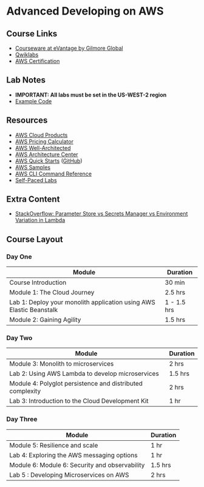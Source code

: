 # Advanced Developing on AWS

## Course Links

* [Courseware at eVantage by Gilmore Global](https://evantage.gilmoreglobal.com/#/user/signin)
* [Qwiklabs](https://ddls.qwiklabs.com/)
* [AWS Certification](https://aws.amazon.com/certification/)

## Lab Notes

* __IMPORTANT: All labs must be set in the US-WEST-2 region__
* [Example Code]( https://adoa.s3-ap-southeast-2.amazonaws.com/cloudair.zip)

## Resources

* [AWS Cloud Products](https://aws.amazon.com/products/)
* [AWS Pricing Calculator](https://calculator.aws/#/)
* [AWS Well-Architected](https://aws.amazon.com/architecture/well-architected/)
* [AWS Architecture Center](https://aws.amazon.com/architecture/)
* [AWS Quick Starts](https://aws.amazon.com/quickstart/) ([GitHub](https://github.com/aws-quickstart/))
* [AWS Samples](https://github.com/aws-samples)
* [AWS CLI Command Reference](https://docs.aws.amazon.com/cli/latest/index.html)
* [Self-Paced Labs](https://aws.amazon.com/training/self-paced-labs/)

## Extra Content

* [StackOverflow: Parameter Store vs Secrets Manager vs Environment Variation in Lambda](https://stackoverflow.com/questions/63235425/aws-system-manager-parameter-store-vs-secrets-manager-vs-environment-variation-i)

## Course Layout

### Day One

|Module|Duration|
|-|-|
|Course Introduction|30 min|
|Module 1: The Cloud Journey|2.5 hrs|
|Lab 1: Deploy your monolith application using AWS Elastic Beanstalk|1 - 1.5 hrs|
|Module 2: Gaining Agility|1.5 hrs|

### Day Two

|Module|Duration|
|-|-|
|Module 3: Monolith to microservices|2 hrs|
|Lab 2: Using AWS Lambda to develop microservices|1.5 hrs|
|Module 4: Polyglot persistence and distributed complexity|2 hrs|
|Lab 3: Introduction to the Cloud Development Kit|1 hr|

### Day Three

|Module|Duration|
|-|-|
|Module 5: Resilience and scale|1 hr|
|Lab 4: Exploring the AWS messaging options|1 hr|
|Module 6: Module 6: Security and observability|1.5 hrs|
|Lab 5 : Developing Microservices on AWS|2 hrs|
